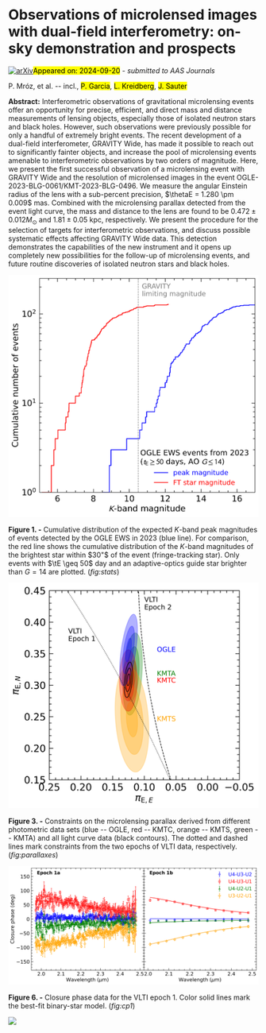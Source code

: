 <div class="macros" style="visibility:hidden;">
$\newcommand{\ensuremath}{}$
$\newcommand{\xspace}{}$
$\newcommand{\object}[1]{\texttt{#1}}$
$\newcommand{\farcs}{{.}''}$
$\newcommand{\farcm}{{.}'}$
$\newcommand{\arcsec}{''}$
$\newcommand{\arcmin}{'}$
$\newcommand{\ion}[2]{#1#2}$
$\newcommand{\textsc}[1]{\textrm{#1}}$
$\newcommand{\hl}[1]{\textrm{#1}}$
$\newcommand{\footnote}[1]{}$
$\newcommand{\vdag}{(v)^\dagger}$
$\newcommand$
$\newcommand$
$\newcommand{\ra}[4]{{#1}^{\rm h}{#2}^{\rm m}{#3}\fs{#4}}$
$\newcommand{\dec}[4]{{#1}\arcdeg{#2}\arcmin{#3}\farcs{#4}}$
$\newcommand{\rashort}[3]{{#1}^{\rm h}{#2}^{\rm m}{#3}^{\rm s}}$
$\newcommand{\decshort}[3]{{#1}\arcdeg{#2}\arcmin{#3}\arcsec}$
$\newcommand$
$\newcommand$
$\newcommand$
$\newcommand$
$\newcommand$
$\newcommand$
$\newcommand$
$\newcommand$
$\newcommand$
$\newcommand$
$\newcommand$
$\newcommand$
$\newcommand$
$\newcommand$
$\newcommand$
$\newcommand$
$\newcommand$
$\newcommand$
$\newcommand$
$\newcommand$
$\newcommand$
$\newcommand$
$\newcommand$
$\newcommand$
$\newcommand$
$\newcommand$
$\newcommand$
$\newcommand$</div>



<div id="title">

# Observations of microlensed images with dual-field interferometry: on-sky demonstration and prospects

</div>
<div id="comments">

[![arXiv](https://img.shields.io/badge/arXiv-2409.12227-b31b1b.svg)](https://arxiv.org/abs/2409.12227)<mark>Appeared on: 2024-09-20</mark> -  _submitted to AAS Journals_

</div>
<div id="authors">

P. Mróz, et al. -- incl., <mark>P. Garcia</mark>, <mark>L. Kreidberg</mark>, <mark>J. Sauter</mark>

</div>
<div id="abstract">

**Abstract:** Interferometric observations of gravitational microlensing events offer an opportunity for precise, efficient, and direct mass and distance measurements of lensing objects, especially those of isolated neutron stars and black holes. However, such observations were previously possible for only a handful of extremely bright events. The recent development of a dual-field interferometer, GRAVITY Wide, has made it possible to reach out to significantly fainter objects, and increase the pool of microlensing events amenable to interferometric observations by two orders of magnitude. Here, we present the first successful observation of a microlensing event with GRAVITY Wide and the resolution of microlensed images in the event OGLE-2023-BLG-0061/KMT-2023-BLG-0496. We measure the angular Einstein radius of the lens with a sub-percent precision, $\thetaE = 1.280 \pm 0.009$ mas. Combined with the microlensing parallax detected from the event light curve, the mass and distance to the lens are found to be $0.472 \pm 0.012 M_{\odot}$ and $1.81 \pm 0.05$ kpc, respectively. We present the procedure for the selection of targets for interferometric observations, and discuss possible systematic effects affecting GRAVITY Wide data. This detection demonstrates the capabilities of the new instrument and it opens up completely new possibilities for the follow-up of microlensing events, and future routine discoveries of isolated neutron stars and black holes.

</div>

<div id="div_fig1">

<img src="tmp_2409.12227/./events_cdf.png" alt="Fig1" width="100%"/>

**Figure 1. -** Cumulative distribution of the expected $K$-band peak magnitudes of events detected by the OGLE EWS in 2023 (blue line). For comparison, the red line shows the cumulative distribution of the $K$-band magnitudes of the brightest star within $30"$ of the event (fringe-tracking star). Only events with $\tE \geq 50$ day and an adaptive-optics guide star brighter than $G=14$ are plotted. (*fig:stats*)

</div>
<div id="div_fig2">

<img src="tmp_2409.12227/./parallaxes.png" alt="Fig3" width="100%"/>

**Figure 3. -** Constraints on the microlensing parallax derived from different photometric data sets (blue -- OGLE, red -- KMTC, orange -- KMTS, green -- KMTA) and all light curve data (black contours). The dotted and dashed lines mark constraints from the two epochs of VLTI data, respectively. (*fig:parallaxes*)

</div>
<div id="div_fig3">

<img src="tmp_2409.12227/./cp_epoch1.png" alt="Fig6" width="100%"/>

**Figure 6. -** Closure phase data for the VLTI epoch 1. Color solid lines mark the best-fit binary-star model. (*fig:cp1*)

</div><div id="qrcode"><img src=https://api.qrserver.com/v1/create-qr-code/?size=100x100&data="https://arxiv.org/abs/2409.12227"></div>